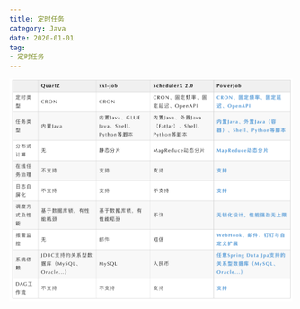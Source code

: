```yaml
---
title: 定时任务
category: Java
date: 2020-01-01
tag:
- 定时任务
---
```



![img](./timed-task.assets/up-795f5e9b0d875063717b1ee6a08f2ff1c01.png)


